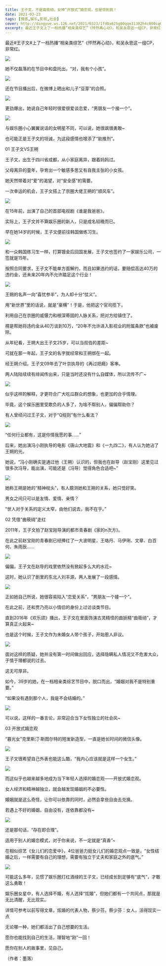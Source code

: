 ```yaml
---
title: 王子文，不是曲筱绡，女神“开放式”婚恋观，也是惊到我！
date: 2021-03-23
tags: [情感,娱乐,影视,社会]
cover: http://dingyue.ws.126.net/2021/0323/1fd0a625g00qqe31302h4c000cq006sg.gif
excerpt: 最近王子文上了一档热播“相亲类综艺”《怦然再心动》，和吴永恩这一组CP，非常红。![](http://dingyue.ws.126.net/2021/0323/1fd0a625g00qqe31302h4c000cq006sg.gif
---
```

最近#王子文#上了一档热播“相亲类综艺”《怦然再心动》，和吴永恩这一组CP，非常红。

![](http://dingyue.ws.126.net/2021/0323/1fd0a625g00qqe31302h4c000cq006sg.gif)  
  

她不仅磊落的在节目中和盘托出，“对，我有个小孩”。

![](https://nimg.ws.126.net/?url=http%3A%2F%2Fdingyue.ws.126.net%2F2021%2F0323%2Fa0f051c6j00qqe316001lc000hs00ezg.jpg&thumbnail=650x2147483647&quality=80&type=jpg)  

还在节目播出后，在微博上晒出和儿子“豆芽”的合照。

![](https://nimg.ws.126.net/?url=http%3A%2F%2Fdingyue.ws.126.net%2F2021%2F0323%2Fd3179d0cp00qqe31600hic000hs00u9g.png&thumbnail=650x2147483647&quality=80&type=jpg)  

更劲爆出，她说自己年轻时很爱很爱谈恋爱，“男朋友一个接一个”。

![](https://nimg.ws.126.net/?url=http%3A%2F%2Fdingyue.ws.126.net%2F2021%2F0323%2Fb25cca61j00qqe3170012c000hs00eeg.jpg&thumbnail=650x2147483647&quality=80&type=jpg)  

与娱乐圈小心翼翼说话的女明星不同，可以说，她很飒很勇敢~

也可能正是王子文的坦诚，为这段感情也增添了“助推剂”。

01 王子文VS王朔

王子文，出生于四川省成都，从小家庭离异，跟着妈妈过。

父母离异的童年，孕育出一个敏感多思又有自我主张的小女孩。

她天然带着对“爱”的渴望，对“安全感”的需要。

一次幸运的机会，王子文搭上了京圈大佬王朔的“顺风车”。

![](https://nimg.ws.126.net/?url=http%3A%2F%2Fdingyue.ws.126.net%2F2021%2F0323%2F9195089dj00qqe318000oc000hs00ccg.jpg&thumbnail=650x2147483647&quality=80&type=jpg)  

在15年前，出演了自己的首部电视剧《谁是我爸爸》。

实际上，王子文并不算娱乐圈的新人，只是成名较晚而已。

早在她14岁的时候，王子文便前往韩国做练习生。

![](https://nimg.ws.126.net/?url=http%3A%2F%2Fdingyue.ws.126.net%2F2021%2F0323%2F4d37317fj00qqe318000fc000f90097g.jpg&thumbnail=650x2147483647&quality=80&type=jpg)  

和一众韩国练习生一样，打算镀金后回国发展，王子文也签约了一家娱乐公司，一签就是15年。

按照合同要求，王子文不能单方面解约，而且如果违约的话，要赔偿高达40万的违约金，还未来20年内不允许踏足这个行业！

![](https://nimg.ws.126.net/?url=http%3A%2F%2Fdingyue.ws.126.net%2F2021%2F0323%2F88dab987j00qqe319002oc000hs00qgg.jpg&thumbnail=650x2147483647&quality=80&type=jpg)  

王朔的名声一向“喜忧参半”，为人却十分“仗义”。

用“新世界”里的话说，就是“豪横”！于是，他把这个官司揽下，

利用自己在京圈的威慑力和根深蒂固的人脉关系，把对方给镇住了。

楞是帮她将违约金从40万谈到10万，“20年不允许进入影视业的附属条款”也被废除。

从年纪看，王朔大出王子文25岁，可以当叔伯的差距~

可就在那一年起，王子文的名字就经常和王朔绑在一起。

经王朔介绍，王子文09年去了叶京执导的《再过把瘾》客串。

两人陆陆续续有绯闻传出来，只是当时还没有什么自媒体，所以流传不广~

![](https://nimg.ws.126.net/?url=http%3A%2F%2Fdingyue.ws.126.net%2F2021%2F0323%2F0cfeb830p00qqe3190097c000hs00b2g.png&thumbnail=650x2147483647&quality=80&type=jpg)  

似乎这样的解释，才更符合广大吃瓜群众的想象，也更加的合乎情理。

毕竟，这个娱乐圈里受欺负的人多了，为啥不帮别人，偏偏帮助你？

有人曾经问过王子文，对于“Q规则”有什么看法？

![](https://nimg.ws.126.net/?url=http%3A%2F%2Fdingyue.ws.126.net%2F2021%2F0323%2F1762b97ap00qqe31a009cc000hs00dtg.png&thumbnail=650x2147483647&quality=80&type=jpg)  

“任何行业都有，这是你情我愿的事……”

后来，她出演冯小刚执导的电影《唐山大地震》和《一九四二》，有人认为她沾了王朔的光。

她说，“冯小刚确实是通过他（王朔）认识的，但我也在赵导（赵宝刚）这里见过很多次冯导，能出演，可能还是（冯导）觉得角色合适吧~”

![](https://nimg.ws.126.net/?url=http%3A%2F%2Fdingyue.ws.126.net%2F2021%2F0323%2F8992e6b3j00qqe31b000lc000ds007ng.jpg&thumbnail=650x2147483647&quality=80&type=jpg)  

她称王朔是她的“精神枕头”，有人臆测她和王朔的关系，她只觉好笑。

男女之间只可以是友情、爱情、亲情？

“世人对于关系的定义太窄，由他们说去，我不在乎。”

02 凭借“曲筱绡”走红

2011年，王子文拍了赵宝刚导演的都市青春剧《家的n次方》。

在此之前赵宝刚的青春剧已经捧红了一大波明星，王珞丹、马伊琍、文章、白百何、朱雨辰……

![](https://nimg.ws.126.net/?url=http%3A%2F%2Fdingyue.ws.126.net%2F2021%2F0323%2F4cc08e03j00qqe31b001rc000g900ezg.jpg&thumbnail=650x2147483647&quality=80&type=jpg)  

偏偏，王子文在赵导的戏里依然没有掀起多么大的水花~

这时，她认识了剧里的东北人刘丰源，两人发展了一段感情。

![](https://nimg.ws.126.net/?url=http%3A%2F%2Fdingyue.ws.126.net%2F2021%2F0323%2F3bb25acfj00qqe31b000oc000cn00a8g.jpg&thumbnail=650x2147483647&quality=80&type=jpg)  

正如她自己所说，她很容易陷入“恋爱关系”，“男朋友一个接一个”。

在此之前，还和贾乃亮以小情侣的身份上过访谈类节目。

直到2016年《欢乐颂》播出，王子文在里面饰演古灵精怪的曲妖精“曲筱绡”，才算真正火起来~

也是这个时候，王子文作为未婚女人带个孩子，开始惹人非议。

![](https://nimg.ws.126.net/?url=http%3A%2F%2Fdingyue.ws.126.net%2F2021%2F0323%2F38d5d5fej00qqe31c000nc000go00bog.jpg&thumbnail=650x2147483647&quality=80&type=jpg)  

面对这样的质疑，她并没有第一时间做出回应，选择隐瞒私人情况又不危害大众，于情于理都说的过去。

这无可厚非。

如今，39岁的她，在一档相亲类综艺节目中，脱口而出，“婚姻对我不是特别重要。”

“如果没有遇到那个人，我是不会结婚的。”

![](https://nimg.ws.126.net/?url=http%3A%2F%2Fdingyue.ws.126.net%2F2021%2F0323%2Ff8835bdcp00qqe31c00e2c000hs00g2g.png&thumbnail=650x2147483647&quality=80&type=jpg)  

可以说，这样的一番言论，非常迎合当下女性独立的社会风~

03 开放式婚恋观

“暮光女”克里斯汀·斯图尔特的短发新造型，一直是她长时间的微信头像。

![](https://nimg.ws.126.net/?url=http%3A%2F%2Fdingyue.ws.126.net%2F2021%2F0323%2Fb375ca62j00qqe31d0008c000670084g.jpg&thumbnail=650x2147483647&quality=80&type=jpg)  

王子文很希望自己外表也能这么酷，“我内心应该就是这样一个女生。”

![](https://nimg.ws.126.net/?url=http%3A%2F%2Fdingyue.ws.126.net%2F2021%2F0323%2Fed7fc233j00qqe31d0011c000hs00ctg.jpg&thumbnail=650x2147483647&quality=80&type=jpg)  

而这似乎也越来越多地成为当下年轻人选择的婚恋观——开放式婚恋观。

女人经济和精神越独立，就会越发现婚姻的不必要性。

婚姻就是这么奇怪，让你可以依靠的同时，必然会拿些自由去兑换。

若遇上不好的婚姻，自由没有，连依靠都没有~

![](http://dingyue.ws.126.net/2021/0323/c371d266g00qqe31e029bc000cg0074g.gif)  
  

还是那句话，“存在即合理”。

适用于别人的婚恋模式，对于你来说，不一定就是“真香”~

在相似综艺《女儿们的恋爱中》，4位爸爸力挺女儿们的婚恋观点一致是，“女性结婚之后，一样需要有自己的理想，需要有独立于丈夫和家庭之外的底气。”

![](https://nimg.ws.126.net/?url=http%3A%2F%2Fdingyue.ws.126.net%2F2021%2F0323%2Febf90900j00qqe31f001kc000hs00jxg.jpg&thumbnail=650x2147483647&quality=80&type=jpg)  

可能这么多年，见惯了娱乐圈灯红酒绿的王子文，已经成长到足够有“底气”，才敢这么勇敢！

娱乐圈女星中，有人选择不婚，有人选择“炫婚”，但她们都有一个共同点，那就是无比清醒，无比现实。

详情可参考以前写得文章，炫婚的代表人物，蔡少芬。蔡少芬：女人，活得现实一点

无论哪一种，她们都活出了自己想要的生活。

愿你也能找到自己的生活，理智地“刚”一回！

愿你在别人的故事里，见自己。

（作者：墨落）

